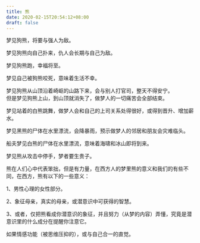 ```yaml
---
title: 熊
date: 2020-02-15T20:54:12+08:00
draft: false
---
```


梦见狗熊，将要与强人为敌。<br>


梦见狗熊向自己扑来，仇人会长期与自己为敌。<br>


梦见狗熊跑，幸福将至。<br>


梦见自己被狗熊咬死，意味着生活不幸。<br>


梦见狗熊从山顶沿着崎岖的山路下来，会与别人打官司，整天不得安宁。<br>
但是梦见狗熊上山，到山顶就消失了，做梦人的一切痛苦会全部结束。<br>


梦见站着的白熊跳舞，做梦人会和自己的上司关系处得很好，或得到晋升、增加薪水。<br>


梦见黑熊的尸体在水里漂流，会降暴雨，预示做梦人的邻居和朋友会灾难临头。<br>


船夫梦见白熊的尸体在水里漂流，意味着海啸和冰山即将到来。<br>


梦见熊从攻击中停手，梦者要生贵子。<br>

 



熊在人们心中代表笨拙，但是有力量，在西方人的梦里熊的意义和我们的有些不同，在西方，熊有以下的一些意义：

1、男性心理的女性部分。<br>




2、象征母亲，真实的母亲，或潜意识中可获得的智慧。<br>




3、或者，仅把熊看成你潜意识的象征，并且努力（从梦的内容）弄懂，究竟是潜意识里的什么成分在提醒你注意它。<br>


如果情感功能（被思维压抑的），或与自己合一的直觉。<br>
